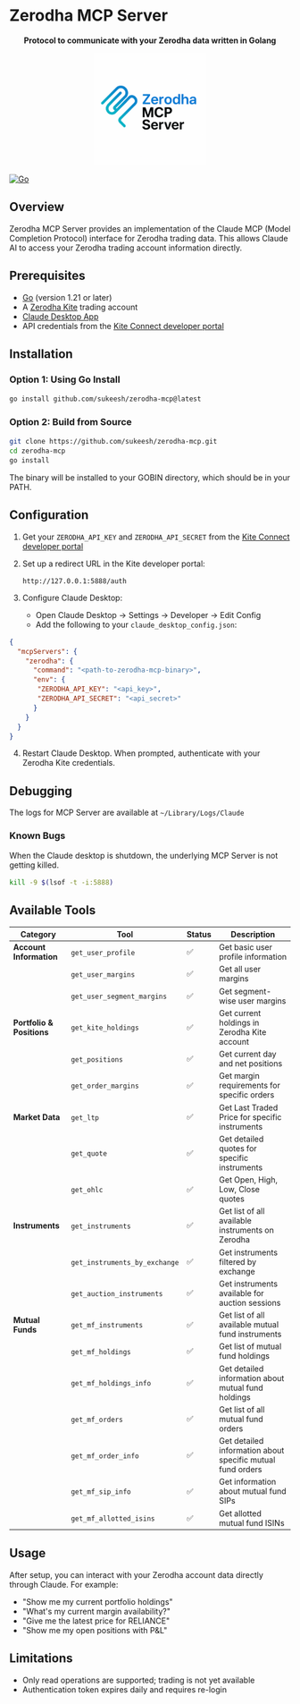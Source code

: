 # Zerodha MCP Server

<p align="center">
  <strong>Protocol to communicate with your Zerodha data written in Golang</strong>
</p>

<p align="center">
  <img src="https://raw.githubusercontent.com/sukeesh/sukeesh.github.io/refs/heads/master/assets/img/Zerodha_MCP.png" alt="Zerodha MCP Logo" width="200" />
</p>

[![Go](https://github.com/sukeesh/zerodha-mcp-go/workflows/Go/badge.svg)](https://github.com/sukeesh/zerodha-mcp-go/actions)

## Overview
Zerodha MCP Server provides an implementation of the Claude MCP (Model Completion Protocol) interface for Zerodha trading data. This allows Claude AI to access your Zerodha trading account information directly.

## Prerequisites
- [Go](https://go.dev/doc/install) (version 1.21 or later)
- A [Zerodha Kite](https://kite.zerodha.com) trading account
- [Claude Desktop App](https://claude.ai/download)
- API credentials from the [Kite Connect developer portal](https://developers.kite.trade/apps)

## Installation

### Option 1: Using Go Install
```bash
go install github.com/sukeesh/zerodha-mcp@latest
```

### Option 2: Build from Source
```bash
git clone https://github.com/sukeesh/zerodha-mcp.git
cd zerodha-mcp
go install
```

The binary will be installed to your GOBIN directory, which should be in your PATH.

## Configuration

1. Get your `ZERODHA_API_KEY` and `ZERODHA_API_SECRET` from the [Kite Connect developer portal](https://developers.kite.trade/apps)

2. Set up a redirect URL in the Kite developer portal:
   ```
   http://127.0.0.1:5888/auth
   ```

3. Configure Claude Desktop:
   - Open Claude Desktop → Settings → Developer → Edit Config
   - Add the following to your `claude_desktop_config.json`:

```json
{
  "mcpServers": {
    "zerodha": {
      "command": "<path-to-zerodha-mcp-binary>",
      "env": {
       "ZERODHA_API_KEY": "<api_key>",
       "ZERODHA_API_SECRET": "<api_secret>"
      }
    }
  }
}
```

4. Restart Claude Desktop. When prompted, authenticate with your Zerodha Kite credentials.

## Debugging

The logs for MCP Server are available at `~/Library/Logs/Claude`

### Known Bugs

When the Claude desktop is shutdown, the underlying MCP Server is not getting killed.
```bash
kill -9 $(lsof -t -i:5888)
```

## Available Tools

| Category | Tool | Status | Description |
|----------|------|--------|-------------|
| **Account Information** | `get_user_profile` | ✅ | Get basic user profile information |
| | `get_user_margins` | ✅ | Get all user margins |
| | `get_user_segment_margins` | ✅ | Get segment-wise user margins |
| **Portfolio & Positions** | `get_kite_holdings` | ✅ | Get current holdings in Zerodha Kite account |
| | `get_positions` | ✅ | Get current day and net positions |
| | `get_order_margins` | ✅ | Get margin requirements for specific orders |
| **Market Data** | `get_ltp` | ✅ | Get Last Traded Price for specific instruments |
| | `get_quote` | ✅ | Get detailed quotes for specific instruments |
| | `get_ohlc` | ✅ | Get Open, High, Low, Close quotes |
| **Instruments** | `get_instruments` | ✅ | Get list of all available instruments on Zerodha |
| | `get_instruments_by_exchange` | ✅ | Get instruments filtered by exchange |
| | `get_auction_instruments` | ✅ | Get instruments available for auction sessions |
| **Mutual Funds** | `get_mf_instruments` | ✅ | Get list of all available mutual fund instruments |
| | `get_mf_holdings` | ✅ | Get list of mutual fund holdings |
| | `get_mf_holdings_info` | ✅ | Get detailed information about mutual fund holdings |
| | `get_mf_orders` | ✅ | Get list of all mutual fund orders |
| | `get_mf_order_info` | ✅ | Get detailed information about specific mutual fund orders |
| | `get_mf_sip_info` | ✅ | Get information about mutual fund SIPs |
| | `get_mf_allotted_isins` | ✅ | Get allotted mutual fund ISINs |


## Usage

After setup, you can interact with your Zerodha account data directly through Claude. For example:

- "Show me my current portfolio holdings"
- "What's my current margin availability?"
- "Give me the latest price for RELIANCE"
- "Show me my open positions with P&L"


## Limitations

- Only read operations are supported; trading is not yet available
- Authentication token expires daily and requires re-login


